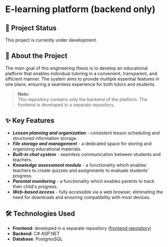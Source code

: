 # E-learning platform (backend only)

## 🚧 Project Status
This project is currently under development.

## 📖 About the Project
The main goal of this engineering thesis is to develop an educational platform that enables individual tutoring in a convenient, transparent, and efficient manner. The system aims to provide multiple essential features in one place, ensuring a seamless experience for both tutors and students.

> **_Note:_**  
> This repository contains only the backend of the platform. The frontend is developed in a separate repository.

## ✨ Key Features
- ***Lesson planning and organization*** - consistent lesson scheduling and structured information storage.
- ***File storage and management*** - a dedicated space for storing and organizing educational materials.
- ***Built-in chat system*** - seamless communication between students and teachers.
- ***Knowledge assessment module*** - a functionality which enables teachers to create quizzes and assignments to evaluate students' progress.
- ***Parental monitoring*** - a functionality which enables parents to track their child's progress.
- ***Web-based access*** - fully accessible via a web browser, eliminating the need for downloads and ensuring compatibility with most devices.

## 🛠 Technologies Used
- **Frontend**: developed in a separate repository ([frontend repository](https://github.com/Sophirra/e-learning-frontend))
- **Backend**: C# ASP.NET
- **Database**: PostgresSQL